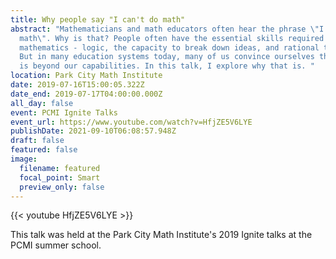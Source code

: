 ```yaml
---
title: Why people say "I can't do math"
abstract: "Mathematicians and math educators often hear the phrase \"I can't do
  math\". Why is that? People often have the essential skills required to do
  mathematics - logic, the capacity to break down ideas, and rational thought.
  But in many education systems today, many of us convince ourselves that math
  is beyond our capabilities. In this talk, I explore why that is. "
location: Park City Math Institute
date: 2019-07-16T15:00:05.322Z
date_end: 2019-07-17T04:00:00.000Z
all_day: false
event: PCMI Ignite Talks
event_url: https://www.youtube.com/watch?v=HfjZE5V6LYE
publishDate: 2021-09-10T06:08:57.948Z
draft: false
featured: false
image:
  filename: featured
  focal_point: Smart
  preview_only: false
---
```

{{< youtube HfjZE5V6LYE >}}



This talk was held at the Park City Math Institute's 2019 Ignite talks at the PCMI summer school.